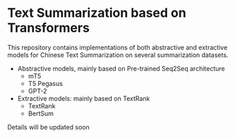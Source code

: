 # Text Summarization based on Transformers

This repository contains implementations of both abstractive and extractive models for Chinese Text Summarization on several summarization datasets.
- Abstractive models, mainly based on Pre-trained Seq2Seq architecture
  - mT5
  - T5 Pegasus
  - GPT-2
- Extractive models: mainly based on TextRank
  - TextRank
  - BertSum


Details will be updated soon
